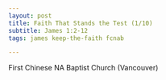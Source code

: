 ```yaml
---
layout: post
title: Faith That Stands the Test (1/10)
subtitle: James 1:2-12
tags: james keep-the-faith fcnab

---
```

First Chinese NA Baptist Church (Vancouver)
